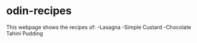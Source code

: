 # odin-recipes
This webpage shows the recipes of:
-Lasagna
-Simple Custard
-Chocolate Tahini Pudding
